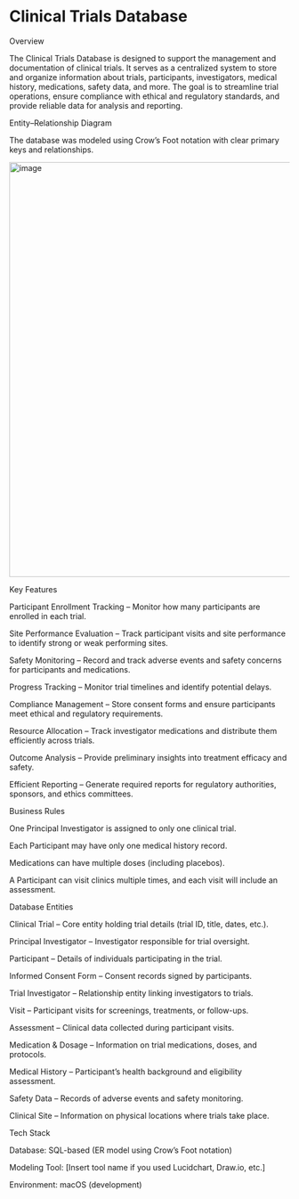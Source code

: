 # Clinical Trials Database
Overview

The Clinical Trials Database is designed to support the management and documentation of clinical trials. It serves as a centralized system to store and organize information about trials, participants, investigators, medical history, medications, safety data, and more. The goal is to streamline trial operations, ensure compliance with ethical and regulatory standards, and provide reliable data for analysis and reporting.

Entity–Relationship Diagram

The database was modeled using Crow’s Foot notation with clear primary keys and relationships.

<img width="1321" height="745" alt="image" src="https://github.com/user-attachments/assets/2629722b-e180-4444-93e1-0a4123ca5e45" />


Key Features

Participant Enrollment Tracking – Monitor how many participants are enrolled in each trial.

Site Performance Evaluation – Track participant visits and site performance to identify strong or weak performing sites.

Safety Monitoring – Record and track adverse events and safety concerns for participants and medications.

Progress Tracking – Monitor trial timelines and identify potential delays.

Compliance Management – Store consent forms and ensure participants meet ethical and regulatory requirements.

Resource Allocation – Track investigator medications and distribute them efficiently across trials.

Outcome Analysis – Provide preliminary insights into treatment efficacy and safety.

Efficient Reporting – Generate required reports for regulatory authorities, sponsors, and ethics committees.

Business Rules

One Principal Investigator is assigned to only one clinical trial.

Each Participant may have only one medical history record.

Medications can have multiple doses (including placebos).

A Participant can visit clinics multiple times, and each visit will include an assessment.

Database Entities

Clinical Trial – Core entity holding trial details (trial ID, title, dates, etc.).

Principal Investigator – Investigator responsible for trial oversight.

Participant – Details of individuals participating in the trial.

Informed Consent Form – Consent records signed by participants.

Trial Investigator – Relationship entity linking investigators to trials.

Visit – Participant visits for screenings, treatments, or follow-ups.

Assessment – Clinical data collected during participant visits.

Medication & Dosage – Information on trial medications, doses, and protocols.

Medical History – Participant’s health background and eligibility assessment.

Safety Data – Records of adverse events and safety monitoring.

Clinical Site – Information on physical locations where trials take place.

Tech Stack

Database: SQL-based (ER model using Crow’s Foot notation)

Modeling Tool: [Insert tool name if you used Lucidchart, Draw.io, etc.]

Environment: macOS (development)
